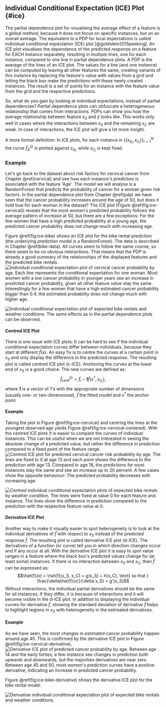 

## Individual Conditional Expectation (ICE) Plot {#ice}

The partial dependence plot for visualising the average effect of a feature is a global method, because it does not focus on specific instances, but on an overall average.
The equivalent to a PDP for local expectations is called individual conditional expectation (ICE) plot [@goldstein2015peeking].
An ICE plot visualises the dependence of the predicted response on a feature for EACH instance separately, resulting in multiple lines, one for each instance, compared to one line in partial dependence plots.
A PDP is the average of the lines of an ICE plot.
The values for a line (and one instance) can be computed by leaving all other features the same, creating variants of this instance by replacing the feature's value with values from a grid and letting the black box make the predictions with these newly created instances.
The result is a set of points for an instance with the feature value from the grid and the respective predictions.

So, what do you gain by looking at individual expectations, instead of partial dependencies?
Partial dependence plots can obfuscate a heterogeneous relationship that comes from interactions.
PDPs can show you how the average relationship between feature $x_S$ and $\hat{y}$ looks like.
This works only well in cases where the interactions between $x_S$ and the remaining $x_C$ are weak.
In case of interactions, the ICE plot will give a lot more insight.

A more formal definition:
In ICE plots, for each instance in $\{(x_{S_i}, x_{C_i})\}_{i=1}^N$ the curve $\hat{f}_S^{(i)}$ is plotted against $x_{S_i}$, while $x_{C_i}$ is kept fixed.

### Example
Let's go back to the dataset about risk factors for cervical cancer from Chapter \@ref(cervical) and see how each instance's prediction is associated with the feature 'Age'.
The model we will analyse is a RandomForest that predicts the probability of cancer for a woman given risk factors.
In the partial dependence plot from Chapter \@ref(pdp) we have seen that the cancer probability increases around the age of 50, but does it hold true for each woman in the dataset?
The ICE plot (Figure \@ref(fig:ice-cervical)) reveals that the most women's predicted probability follows the average pattern of increase at 50, but there are a few exceptions:
For the few women that have a high predicted probability at a young age, the predicted cancer probability does not change much with increasing age.

Figure \@ref(fig:ice-bike) shows an ICE plot for the bike rental prediction (the underlying prediction model is a RandomForest).
The data is described in Chapter \@ref(bike-data).
All curves seem to follow the same course, so there seem to be no obvious interactions.
That means that the PDP is already a good summary of the relationships of the displayed features and the predicted bike rentals.
![Individual conditional expectation plot of cervical cancer probability by age. Each line represents the conditional expectation for one woman. Most women with a low cancer probability in younger years see an increase in predicted cancer probability, given all other feature value stay the same. Interestingly for a few women that have a high estimated cancer probability bigger than 0.4, the estimated probability does not change much with higher age.](images/ice-cervical-1.png)

![Individual conditional expectation plot of expected bike rentals and weather conditions. The same effects as in the partial dependence plots can be observed.](images/ice-bike-1.png)

#### Centred ICE Plot
There is one issue with ICE plots:
It can be hard to see if the individual conditional expectation curves differ between individuals, because they start at different $\hat{f}(x)$.
An easy fix is to centre the curves at a certain point in $x_S$ and only display the difference in the predicted response.
The resulting plot is called centred ICE plot (c-ICE).
Anchoring the curves at the lower end of $x_S$ is a good choice.
The new curves are defined as:
$$\hat{f}_{cent}^{(i)} = \hat{f}_i - \mathbf{1}\hat{f}(x^{\text{*}}, x_{C_i}), $$
where $\mathbf{1}$ is a vector of 1's with the appropriate number of dimensions (usually one- or two-dimensional), $\hat{f}$ the fitted model and $x^{\text{*}}$ the anchor point.

#### Example
Taking the plot in Figure \@ref(fig:ice-cervical) and centring the lines at the youngest observed age yields Figure \@ref(fig:ice-cervical-centered).
With the centred ICE plots it is easier to compare the curves of individual instances.
This can be useful when we are not interested in seeing the absolute change of a predicted value, but rather the difference in prediction compared to a fixed point of the feature range.
![Centred ICE plot for predicted cervical cancer risk probability by age. The lines are fixed to 0 at age 13 and each point shows the difference to the prediction with age 13. Compared to age 18, the predictions for most instances stay the same and see an increase up to 20 percent. A few cases show the opposite behaviour: The predicted probability decreases with increasing age.](images/ice-cervical-centered-1.png)

![Centred individual conditional expectation plots of expected bike rentals by weather condition. The lines were fixed at value 0 for each feature and instance. The lines show the difference in prediction compared to the prediction with the respective feature value at 0.](images/ice-bike-centered-1.png)

#### Derivative ICE Plot
Another way to make it visually easier to spot heterogeneity is to look at the individual derivatives of $\hat{f}$ with respect to $x_S$ instead of the predicted response $\hat{f}$.
The resulting plot is called derivative ICE plot (d-ICE).
The derivatives of a function (or curve) tell you in which direction changes occur and if any occur at all.
With the derivative ICE plot it is easy to spot value ranges in a feature where the black box's predicted values change for (at least some) instances.
If there is no interaction between $x_S$ and $x_C$, then $\hat{f}$ can be expressed as:
$$\hat{f}(x) = \hat{f}(x_S, x_C) = g(x_S) + h(x_C), \text{ so that } \frac{\delta\hat{f}(x)}{\delta x_S} = g'(x_S)$$
Without interactions, the individual partial derivatives should be the same for all instances.
If they differ, it is because of interactions and it will become visible in the d-ICE plot.
In addition to displaying the individual curves for derivative $\hat{f}$, showing the standard deviation of derivative $\hat{f}$ helps to highlight regions in $x_S$ with heterogeneity in the estimated derivatives.

#### Example
As we have seen, the most changes in estimated cancer probability happen around age 45.
This is confirmed by the derivative ICE plot in Figure \@ref(fig:ice-cervical-derivative).
![Derivative ICE plot of predicted cancer probability by age. Between age 14 and the early forties, a few instance see changes in prediction both upwards and downwards, but the majorities derivatives are near zero. Between age 45 and 50, most women's prediction curves have a positive derivative, indicating an increase in predicted cancer probability.](images/ice-cervical-derivative-1.png)

Figure \@ref(fig:ice-bike-derivative) shows the derivative ICE plot for the bike rental model.

![Derivative individual conditional expectation plot of expected bike rentals and weather conditions.](images/ice-bike-derivative-1.png)
